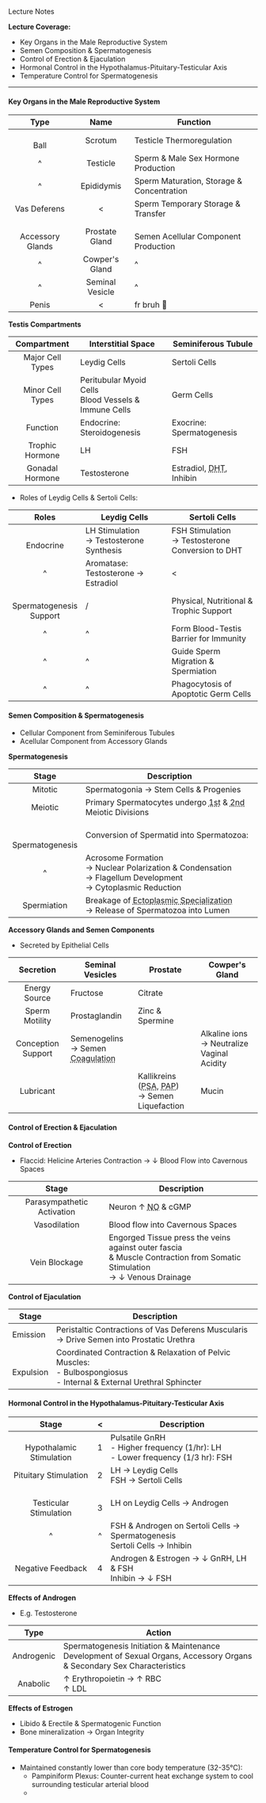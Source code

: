 Lecture Notes

**Lecture Coverage:**
- Key Organs in the Male Reproductive System
- Semen Composition & Spermatogenesis
- Control of Erection & Ejaculation
- Hormonal Control in the Hypothalamus-Pituitary-Testicular Axis
- Temperature Control for Spermatogenesis

---
#### **Key Organs in the Male Reproductive System**

|         Type         |      Name       | Function                                  |
| :------------------: | :-------------: | ----------------------------------------- |
|       <br>Ball       |     Scrotum     | Testicle Thermoregulation                 |
|          ^           |    Testicle     | Sperm & Male Sex Hormone Production       |
|          ^           |   Epididymis    | Sperm Maturation, Storage & Concentration |
|     Vas Deferens     |        <        | Sperm Temporary Storage & Transfer        |
| <br>Accessory Glands | Prostate Gland  | <br>Semen Acellular Component Production  |
|          ^           | Cowper's Gland  | ^                                         |
|          ^           | Seminal Vesicle | ^                                         |
|        Penis         |        <        | fr bruh 🥀                                |

**Testis Compartments**

|   Compartment    | Interstitial Space                                      | Seminiferous Tubule                                              |
| :--------------: | ------------------------------------------------------- | ---------------------------------------------------------------- |
| Major Cell Types | Leydig Cells                                            | Sertoli Cells                                                    |
| Minor Cell Types | Peritubular Myoid Cells<br>Blood Vessels & Immune Cells | Germ Cells                                                       |
|     Function     | Endocrine: Steroidogenesis                              | Exocrine: Spermatogenesis                                        |
| Trophic Hormone  | LH                                                      | FSH                                                              |
| Gonadal Hormone  | Testosterone                                            | Estradiol, <abbr Title="Dihydrotestosterone">DHT</abbr>, Inhibin |
- Roles of Leydig Cells & Sertoli Cells:

|             Roles              | Leydig Cells                               | Sertoli Cells                                       |
| :----------------------------: | ------------------------------------------ | --------------------------------------------------- |
|         <br>Endocrine          | LH Stimulation<br>→ Testosterone Synthesis | FSH Stimulation<br>→ Testosterone Conversion to DHT |
|               ^                | Aromatase: Testosterone → Estradiol        | <                                                   |
| <br>Spermatogenesis<br>Support | /                                          | Physical, Nutritional & Trophic Support             |
|               ^                | ^                                          | Form Blood-Testis Barrier for Immunity              |
|               ^                | ^                                          | Guide Sperm Migration & Spermiation                 |
|               ^                | ^                                          | Phagocytosis of Apoptotic Germ Cells                |


#### **Semen Composition & Spermatogenesis**
- Cellular Component from Seminiferous Tubules
- Acellular Component from Accessory Glands

**Spermatogenesis**

|          Stage          | Description                                                                                                                                               |
| :---------------------: | --------------------------------------------------------------------------------------------------------------------------------------------------------- |
|         Mitotic         | Spermatogonia → Stem Cells & Progenies                                                                                                                    |
|         Meiotic         | Primary Spermatocytes undergo <abbr Title="Crossing Over occurs">1st</abbr> & <abbr Title="Reduction Division into Haploids">2nd</abbr> Meiotic Divisions |
| <br><br>Spermatogenesis | Conversion of Spermatid into Spermatozoa:                                                                                                                 |
|            ^            | Acrosome Formation <br>→ Nuclear Polarization & Condensation<br>→ Flagellum Development<br>→ Cytoplasmic Reduction                                        |
|       Spermiation       | Breakage of <abbr Title="Adhesion Junction between Sertoli cells & Spermatozoa">Ectoplasmic Specialization</abbr><br>→ Release of Spermatozoa into Lumen  |

**Accessory Glands and Semen Components**
- Secreted by Epithelial Cells

|     Secretion      | Seminal Vesicles                                                                                      | Prostate                                                                                                                                   | Cowper's Gland                                |
| :----------------: | ----------------------------------------------------------------------------------------------------- | ------------------------------------------------------------------------------------------------------------------------------------------ | --------------------------------------------- |
|   Energy Source    | Fructose                                                                                              | Citrate                                                                                                                                    |                                               |
|   Sperm Motility   | Prostaglandin                                                                                         | Zinc & Spermine                                                                                                                            |                                               |
| Conception Support | Semenogelins<br>→ Semen <abbr Title="Longer duration in Female Reproductive Tract">Coagulation</abbr> |                                                                                                                                            | Alkaline ions<br>→ Neutralize Vaginal Acidity |
|     Lubricant      |                                                                                                       | Kallikreins (<abbr Title="Prostate Specific Antigen">PSA</abbr>, <abbr Title="Prostate Acid Phosphate">PAP</abbr>)<br>→ Semen Liquefaction | Mucin                                         |


#### **Control of Erection & Ejaculation**
**Control of Erection**
- Flaccid: Helicine Arteries Contraction → ↓ Blood Flow into Cavernous Spaces

|           Stage            | Description                                                                                                                  |
| :------------------------: | ---------------------------------------------------------------------------------------------------------------------------- |
| Parasympathetic Activation | Neuron ↑ <abbr Title="Nitric Oxide">NO</abbr> & cGMP                                                                         |
|        Vasodilation        | Blood flow into Cavernous Spaces                                                                                             |
|     <br>Vein Blockage      | Engorged Tissue press the veins against outer fascia<br>& Muscle Contraction from Somatic Stimulation<br>→ ↓ Venous Drainage |

**Control of Ejaculation**

| Stage         | Description                                                                                                              |
| ------------- | ------------------------------------------------------------------------------------------------------------------------ |
| Emission      | Peristaltic Contractions of Vas Deferens Muscularis<br>→ Drive Semen into Prostatic Urethra                              |
| <br>Expulsion | Coordinated Contraction & Relaxation of Pelvic Muscles:<br>- Bulbospongiosus<br>- Internal & External Urethral Sphincter |


#### **Hormonal Control in the Hypothalamus-Pituitary-Testicular Axis**

|            Stage             |   <   | Description                                                                        |
| :--------------------------: | :---: | ---------------------------------------------------------------------------------- |
| <br>Hypothalamic Stimulation |   1   | Pulsatile GnRH<br>- Higher frequency (1/hr): LH<br>- Lower frequency (1/3 hr): FSH |
|    Pituitary Stimulation     |   2   | LH → Leydig Cells<br>FSH → Sertoli Cells                                           |
|  <br>Testicular Stimulation  | <br>3 | LH on Leydig Cells → Androgen                                                      |
|              ^               |   ^   | FSH & Androgen on Sertoli Cells → Spermatogenesis<br>Sertoli Cells → Inhibin       |
|      Negative Feedback       |   4   | Androgen & Estrogen → ↓ GnRH, LH & FSH<br>Inhibin → ↓ FSH                          |

**Effects of Androgen**
- E.g. Testosterone

|    Type    | Action                                                                                                                     |
| :--------: | -------------------------------------------------------------------------------------------------------------------------- |
| Androgenic | Spermatogenesis Initiation & Maintenance<br>Development of Sexual Organs, Accessory Organs & Secondary Sex Characteristics |
|  Anabolic  | ↑ Erythropoietin → ↑ RBC<br>↑ LDL                                                                                          |

**Effects of Estrogen**
- Libido & Erectile & Spermatogenic Function
- Bone mineralization → Organ Integrity


#### **Temperature Control for Spermatogenesis**
- Maintained constantly lower than core body temperature (32-35°C):
	- Pampiniform Plexus: Counter-current heat exchange system to cool surrounding testicular arterial blood
	- 